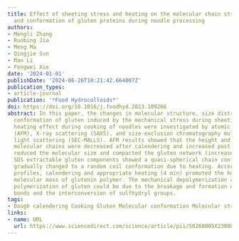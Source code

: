 ```yaml
---
title: Effect of sheeting stress and heating on the molecular chain structure, size,
  and conformation of gluten proteins during noodle processing
authors:
- Mengli Zhang
- Ruobing Jia
- Meng Ma
- Qingjie Sun
- Man Li
- Fengwei Xie
date: '2024-01-01'
publishDate: '2024-06-26T10:21:42.664007Z'
publication_types:
- article-journal
publication: '*Food Hydrocolloids*'
doi: https://doi.org/10.1016/j.foodhyd.2023.109266
abstract: In this paper, the changes in molecular structure, size distribution, and
  conformation of gluten induced by the mechanical stress during sheeting and the
  heating effect during cooking of noodles were investigated by atomic force microscopy
  (AFM), X-ray scattering (SAXS), and size-exclusion chromatography multi-angle laser
  light scattering (SEC-MALLS). AFM results showed that the height and width of gluten
  molecular chains were decreased after calendering and increased post-cooking. Calendering
  reduced the molecular size and compacted the gluten network (increased Dm). The
  SDS extractable gluten components showed a quasi-spherical chain conformation but
  gradually changed to a random coil conformation due to heating. According to SEC-MALLS
  profiles, calendering and appropriate heating (4 min) promoted the homogeneity of
  molecular mass of glutenin polymer. The mechanical depolymerization and the heat-promoted
  polymerization of gluten could be due to the breakage and formation of disulfide
  bonds and the interconversion of sulfhydryl groups.
tags:
- Dough calendering Cooking Gluten Molecular conformation Molecular structure
links:
- name: URL
  url: https://www.sciencedirect.com/science/article/pii/S0268005X23008123
---
```

